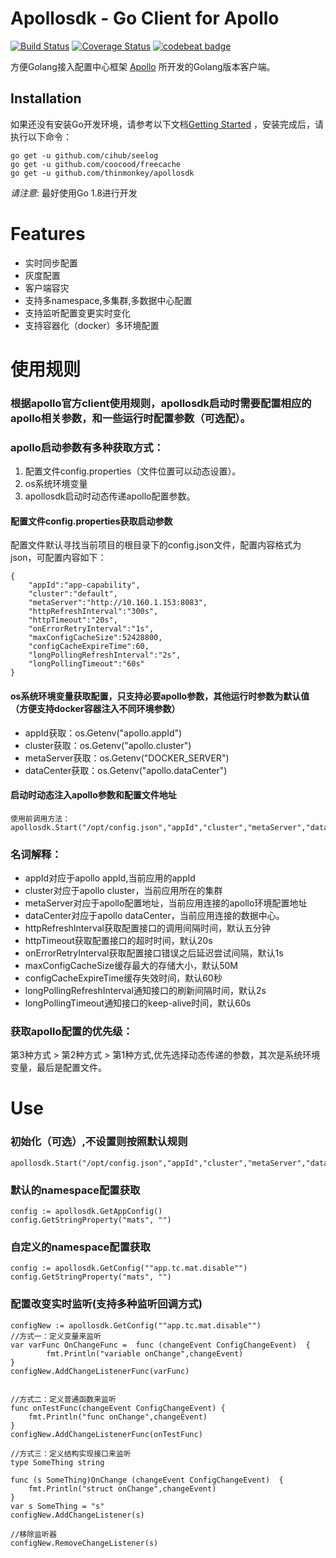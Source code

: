 Apollosdk - Go Client for Apollo
================================

[![Build Status](https://travis-ci.org/thinmonkey/apollosdk.svg?branch=master)](https://travis-ci.org/thinmonkey/apollosdk)
[![Coverage Status](https://coveralls.io/repos/github/thinmonkey/apollosdk/badge.svg?branch=master)](https://coveralls.io/github/thinmonkey/apollosdk?branch=master)
[![codebeat badge](https://codebeat.co/badges/bd3db0b5-a21f-4b18-8127-19789dfce2f8)](https://codebeat.co/projects/github-com-zhhao226-apollosdk-master)

方便Golang接入配置中心框架 [Apollo](https://github.com/ctripcorp/apollo) 所开发的Golang版本客户端。

Installation
------------

如果还没有安装Go开发环境，请参考以下文档[Getting Started](http://golang.org/doc/install.html) ，安装完成后，请执行以下命令：

``` shell
go get -u github.com/cihub/seelog
go get -u github.com/coocood/freecache
go get -u github.com/thinmonkey/apollosdk
```


*请注意*: 最好使用Go 1.8进行开发

# Features
* 实时同步配置
* 灰度配置
* 客户端容灾
* 支持多namespace,多集群,多数据中心配置
* 支持监听配置变更实时变化
* 支持容器化（docker）多环境配置

# 使用规则
### 根据apollo官方client使用规则，apollosdk启动时需要配置相应的apollo相关参数，和一些运行时配置参数（可选配）。
### apollo启动参数有多种获取方式：
1. 配置文件config.properties（文件位置可以动态设置）。
2. os系统环境变量
3. apollosdk启动时动态传递apollo配置参数。

#### 配置文件config.properties获取启动参数
配置文件默认寻找当前项目的根目录下的config.json文件，配置内容格式为json，可配置内容如下：
```
{
    "appId":"app-capability",
    "cluster":"default",
    "metaServer":"http://10.160.1.153:8083",
    "httpRefreshInterval":"300s",
    "httpTimeout":"20s",
    "onErrorRetryInterval":"1s",
    "maxConfigCacheSize":52428800,
    "configCacheExpireTime":60,
    "longPollingRefreshInterval":"2s",
    "longPollingTimeout":"60s"
}
```
#### os系统环境变量获取配置，只支持必要apollo参数，其他运行时参数为默认值（方便支持docker容器注入不同环境参数）
- appId获取：os.Getenv("apollo.appId")
- cluster获取：os.Getenv("apollo.cluster")
- metaServer获取：os.Getenv("DOCKER_SERVER")
- dataCenter获取：os.Getenv("apollo.dataCenter")
#### 启动时动态注入apollo参数和配置文件地址
```
使用前调用方法：
apollosdk.Start("/opt/config.json","appId","cluster","metaServer","dataCenter")
```
### 名词解释：
- appId对应于apollo appId,当前应用的appId
- cluster对应于apollo cluster，当前应用所在的集群
- metaServer对应于apollo配置地址，当前应用连接的apollo环境配置地址
- dataCenter对应于apollo dataCenter，当前应用连接的数据中心。
- httpRefreshInterval获取配置接口的调用间隔时间，默认五分钟
- httpTimeout获取配置接口的超时时间，默认20s
- onErrorRetryInterval获取配置接口错误之后延迟尝试间隔，默认1s
- maxConfigCacheSize缓存最大的存储大小，默认50M
- configCacheExpireTime缓存失效时间，默认60秒
- longPollingRefreshInterval通知接口的刷新间隔时间，默认2s
- longPollingTimeout通知接口的keep-alive时间，默认60s

### 获取apollo配置的优先级：
第3种方式 > 第2种方式 > 第1种方式,优先选择动态传递的参数，其次是系统环境变量，最后是配置文件。

# Use
### 初始化（可选）,不设置则按照默认规则
```
apollosdk.Start("/opt/config.json","appId","cluster","metaServer","dataCenter")
```

### 默认的namespace配置获取
```
config := apollosdk.GetAppConfig()
config.GetStringProperty("mats", "")

```
### 自定义的namespace配置获取
```
config := apollosdk.GetConfig(""app.tc.mat.disable"")
config.GetStringProperty("mats", "")
```
### 配置改变实时监听(支持多种监听回调方式)
```
configNew := apollosdk.GetConfig(""app.tc.mat.disable"")
//方式一：定义变量来监听
var varFunc OnChangeFunc =  func (changeEvent ConfigChangeEvent)  {
		fmt.Println("variable onChange",changeEvent)
}
configNew.AddChangeListenerFunc(varFunc)


//方式二：定义普通函数来监听
func onTestFunc(changeEvent ConfigChangeEvent) {
	fmt.Println("func onChange",changeEvent)
}
configNew.AddChangeListenerFunc(onTestFunc)

//方式三：定义结构实现接口来监听
type SomeThing string

func (s SomeThing)OnChange (changeEvent ConfigChangeEvent)  {
	fmt.Println("struct onChange",changeEvent)
}
var s SomeThing = "s"
configNew.AddChangeListener(s)

//移除监听器
configNew.RemoveChangeListener(s)
```
